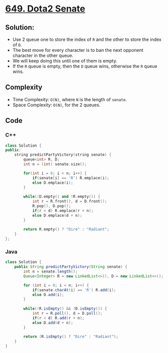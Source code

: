 # [649. Dota2 Senate](https://leetcode.com/problems/dota2-senate/)

## Solution:
- Use 2 queue one to store the index of `R` and the other to store the index of `D`.
- The best move for every character is to ban the next opponent character in the other queue.
- We will keep doing this until one of them is empty.
- If the `R` queue is empty, then the `D` queue wins, otherwise the `R` queue wins.
## Complexity
- Time Complexity: `O(N)`, where `N` is the length of `senate`.
- Space Complexity: `O(N)`, for the 2 queues.

## Code
### C++
```cpp
class Solution {
public:
    string predictPartyVictory(string senate) {
        queue<int> R, D;
        int n = (int) senate.size();

        for(int i = 0; i < n; i++) {
            if(senate[i] == 'R') R.emplace(i);
            else D.emplace(i);
        }
        
        while(!D.empty() and !R.empty()) {
            int r = R.front(), d = D.front();
            R.pop(), D.pop();
            if(r < d) R.emplace(r + n);
            else D.emplace(d + n);
        }
        
        return R.empty() ? "Dire" : "Radiant";
    }
};
```

### Java
```java
class Solution {
    public String predictPartyVictory(String senate) {
        int n = senate.length();
        Queue<Integer> R = new LinkedList<>(), D = new LinkedList<>();

        for (int i = 0; i < n; i++) {
            if(senate.charAt(i) == 'R') R.add(i);
            else D.add(i);
        }
        
        while(!R.isEmpty() && !D.isEmpty()) {
            int r = R.poll(), d = D.poll();
            if(r < d) R.add(r + n);
            else D.add(d + n);
        }
        
        return (R.isEmpty() ? "Dire" : "Radiant");
    }
}
```